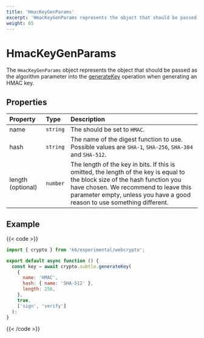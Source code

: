 ```yaml
---
title: 'HmacKeyGenParams'
excerpt: 'HmacKeyGenParams represents the object that should be passed as the algorithm parameter into the generateKey operation, when generating an HMAC key.'
weight: 05
---
```


# HmacKeyGenParams

The `HmacKeyGenParams` object represents the object that should be passed as the algorithm parameter into the [generateKey](https://grafana.com/docs/k6/<K6_VERSION>/javascript-api/k6-experimental/webcrypto/subtlecrypto/generatekey) operation when generating an HMAC key.

## Properties

| Property          | Type     | Description                                                                                                                                                                                                                                     |
| :---------------- | :------- | :---------------------------------------------------------------------------------------------------------------------------------------------------------------------------------------------------------------------------------------------- |
| name              | `string` | The should be set to `HMAC`.                                                                                                                                                                                                                    |
| hash              | `string` | The name of the digest function to use. Possible values are `SHA-1`, `SHA-256`, `SHA-384` and `SHA-512`.                                                                                                                                        |
| length (optional) | `number` | The length of the key in bits. If this is omitted, the length of the key is equal to the block size of the hash function you have chosen. We recommend to leave this parameter empty, unless you have a good reason to use something different. |

## Example

{{< code >}}

```javascript
import { crypto } from 'k6/experimental/webcrypto';

export default async function () {
  const key = await crypto.subtle.generateKey(
    {
      name: 'HMAC',
      hash: { name: 'SHA-512' },
      length: 256,
    },
    true,
    ['sign', 'verify']
  );
}
```

{{< /code >}}

